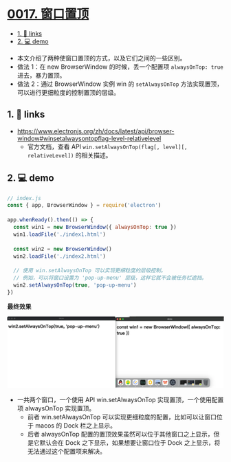 # [0017. 窗口置顶](https://github.com/Tdahuyou/electron/tree/main/0017.%20%E7%AA%97%E5%8F%A3%E7%BD%AE%E9%A1%B6)

<!-- region:toc -->
- [1. 🔗 links](#1--links)
- [2. 💻 demo](#2--demo)
<!-- endregion:toc -->
- 本文介绍了两种使窗口置顶的方式，以及它们之间的一些区别。
- 做法 1：在 new BrowserWindow 的时候，丢一个配置项 `alwaysOnTop: true` 进去，暴力置顶。
- 做法 2：通过 BrowserWindow 实例 win 的 `setAlwaysOnTop` 方法实现置顶，可以进行更细粒度的控制置顶的层级。

## 1. 🔗 links

- https://www.electronjs.org/zh/docs/latest/api/browser-window#winsetalwaysontopflag-level-relativelevel
  - 官方文档，查看 API `win.setAlwaysOnTop(flag[, level][, relativeLevel])` 的相关描述。

## 2. 💻 demo

```js
// index.js
const { app, BrowserWindow } = require('electron')

app.whenReady().then(() => {
  const win1 = new BrowserWindow({ alwaysOnTop: true })
  win1.loadFile('./index1.html')

  const win2 = new BrowserWindow()
  win2.loadFile('./index2.html')

  // 使用 win.setAlwaysOnTop 可以实现更细粒度的层级控制。
  // 例如，可以将窗口设置为 'pop-up-menu' 层级，这样它就不会被任务栏遮挡。
  win2.setAlwaysOnTop(true, 'pop-up-menu')
})
```

**最终效果**

![](md-imgs/2024-10-06-00-49-26.png)

- 一共两个窗口，一个使用 API win.setAlwaysOnTop 实现置顶，一个使用配置项 alwaysOnTop 实现置顶。
  - 前者 win.setAlwaysOnTop 可以实现更细粒度的配置，比如可以让窗口位于 macos 的 Dock 栏之上显示。
  - 后者 alwaysOnTop 配置的置顶效果虽然可以位于其他窗口之上显示，但是它默认会在 Dock 之下显示，如果想要让窗口位于 Dock 之上显示，将无法通过这个配置项来解决。




